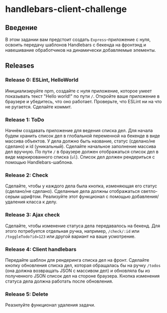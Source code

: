 # handlebars-client-challenge

## Введение
В этом задании вам предстоит создать `Express`-приложение с нуля, освоить передачу шаблонов Handlebars с бекенда на фронтэнд и навешивание обработчиков на динамически добавляемые элементы.

## Releases
### Release 0: ESLint, HelloWorld
Инициализируйте npm, создайте с нуля приложение, которое умеет показывать текст "Hello world!" по пути `/`.
Откройте ваше приложение в браузере и убедитесь, что оно работает.
Проверьте, что ESLint ни на что не ругается.
Сделайте коммит.

### Release 1: ToDo
Начнём создавать приложение для ведения списка дел.
Для начала будем хранить список дел в глобальной переменной на бекенде в виде массива объектов.
У дела должно быть название, статус (сделано/не сделано) и id (уникальный). Сделайте начальное заполнение массива дел вручную.
По пути `/` в браузере должен отображаться список дел в виде маркированного списка (`ul`).
Список дел должен рендериться с помощью Handlebars-шаблона.

### Release 2: Check
Сделайте, чтобы у каждого дела была кнопка, изменяющая его статус (сделано/не сделано). Сделанные дела должны отображаться светло-серым шрифтом. Реализуйте этот функционал с помощью добавления/удаления класса к делу.

### Release 3: Ajax check
Сделайте, чтобы изменение статуса дела передавалось на бекенд. Для этого потребуется отдельная ручка, например, `/check/:id` или `/toggleTodo?id=123` или другой вариант на ваше усмотрение.

### Release 4: Client handlebars
Передайте шаблон для рендеринга списка дел на фронт.
Сделайте кнопку обновления списка дел, которая обращалась бы на ручку `/todos` (она должна возвращать JSON с массивом дел) и обновляла бы из полученного JSON список дел на стороне браузера. Кнопка изменения статуса дела должна работать после обновления.

### Release 5: Delete
Реазилуйте функционал удаления задачи.
